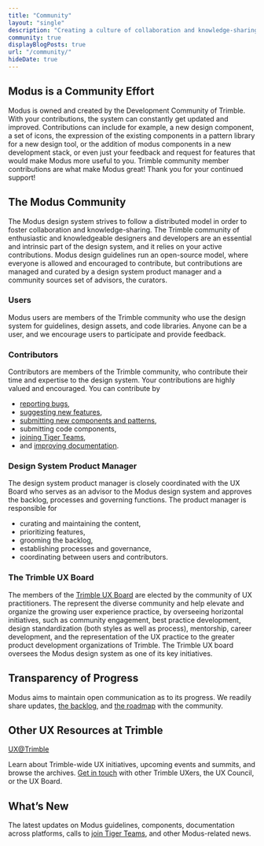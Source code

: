 ```yaml
---
title: "Community"
layout: "single"
description: "Creating a culture of collaboration and knowledge-sharing."
community: true
displayBlogPosts: true
url: "/community/"
hideDate: true
---
```


## Modus is a Community Effort

Modus is owned and created by the Development Community of Trimble.  With your contributions,  the system can constantly get updated and improved.  Contributions can include for example, a new design component, a set of icons, the expression of the existing components in a pattern library for a  new  design  tool, or the addition of modus components in a new development  stack, or even just your feedback and request for features that would make Modus more useful to you. Trimble community member contributions are what make Modus great! Thank you for your continued support!

## The Modus Community

The Modus design system strives to follow a distributed model in order to foster collaboration and knowledge-sharing. The Trimble community of enthusiastic and knowledgeable designers and developers are an essential and intrinsic part of the design system, and it relies on your active contributions. Modus design guidelines run an open-source model, where everyone is allowed and encouraged to contribute, but contributions are managed and curated by a design system product manager and a community sources set of advisors, the curators.

### Users

Modus users are members of the Trimble community who use the design system for guidelines, design assets, and code libraries. Anyone can be a user, and we encourage users to participate and provide feedback.

### Contributors

Contributors are members of the Trimble community, who contribute their time and expertise to the design system. Your contributions are highly valued and encouraged. You can contribute by

- [reporting bugs](/community/contact/),
- [suggesting new features](/community/contact/),
- [submitting new components and patterns](/community/contribution-process/),
- submitting code components,
- [joining Tiger Teams](/community/tiger-teams/),
- and [improving documentation](/community/contact/).

### Design System Product Manager

 The design system product manager is closely coordinated with the UX Board who serves as an advisor to the Modus design system and approves the backlog, processes and governing functions. The product manager is responsible for

- curating and maintaining the content,
- prioritizing features,
- grooming the backlog,
- establishing processes and governance,
- coordinating between users and contributors.

### The Trimble UX Board

The members of the [Trimble UX Board](https://sites.google.com/trimble.com/trimble-ux/ux-council/ux-council-board?authuser=0) are elected by the community of UX practitioners. The represent the diverse community and help elevate and organize the growing user experience practice, by overseeing horizontal initiatives, such as community engagement, best practice development, design standardization (both styles as well as process), mentorship, career development, and the representation of the UX practice to the greater product development organizations of Trimble.  The Trimble UX board oversees the Modus design system as one of its key initiatives.

## Transparency of Progress

Modus aims to maintain open communication as to its progress. We readily share updates, [the backlog](https://jira.trimble.tools/secure/RapidBoard.jspa?rapidView=5332&projectKey=DDS&view=planning&issueLimit=100), and [the roadmap](https://miro.com/app/board/o9J_kvewBgE=/) with the community.

## Other UX Resources at Trimble

[UX@Trimble](https://sites.google.com/trimble.com/trimble-ux/home?authuser=0)

Learn about Trimble-wide UX initiatives, upcoming events and summits, and browse the archives. [Get in touch](https://sites.google.com/trimble.com/trimble-ux/people?authuser=0) with other Trimble UXers, the UX Council, or the UX Board.

## What’s New

The latest updates on Modus guidelines, components, documentation across platforms, calls to [join Tiger Teams](/community/tiger-teams/), and other Modus-related news.
